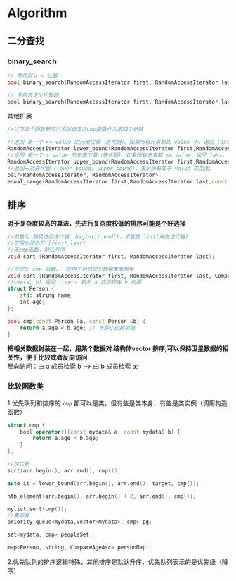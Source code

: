 # Algorithm
## 二分查找
### binary_search
```cpp
// 使用默认 < 比较
bool binary_search(RandomAccessIterator first, RandomAccessIterator last,const T& value);

// 使用自定义比较器
bool binary_search(RandomAccessIterator first, RandomAccessIterator last,const T& value, Compare comp);
```
其他扩展
```cpp
//以下三个函数都可以添加自定义cmp函数作为第四个参数

//返回 第一个 >= value 的元素位置（迭代器）。如果所有元素都比 value 小，返回 last。
RandomAccessIterator lower_bound(RandomAccessIterator first,RandomAccessIterator last,const T& value);
//返回 第一个 > value 的元素位置（迭代器）。如果所有元素都 <= value，返回 last。
RandomAccessIterator upper_bound(RandomAccessIterator first,RandomAccessIterator last,const T& value);
//返回一对迭代器 (lower_bound, upper_bound)，表示所有等于 value 的范围。
pair<RandomAccessIterator, RandomAccessIterator>
equal_range(RandomAccessIterator first,RandomAccessIterator last,const T& value);
```



## 排序
**对于复杂度较高的算法，先进行复杂度较低的排序可能是个好选择**
```cpp
//参数为 随机访问迭代器 .begin()/.end()，不能是 list(双向迭代器)
//范围左闭右开 [first,last)
//无cmp函数，默认升序
void sort (RandomAccessIterator first, RandomAccessIterator last);
```
```cpp
//自定义 cmp 函数，一般用于对自定义数据类型排序
void sort (RandomAccessIterator first, RandomAccessIterator last, Compare comp);
//cmp(a, b) 返回 true → 表示 a 应该排在 b 前面
struct Person {
    std::string name;
    int age;
};

bool cmp(const Person &a, const Person &b) {
    return a.age < b.age; // 年龄小的排前面
}
```
**把相关数据封装在一起，用某个数据对 结构体vector 排序,可以保持卫星数据的相关性，便于比较或者反向访问**  
反向访问：由 a 成员检索 b --> 由 b 成员检索 a;

### 比较函数类
1.优先队列和排序的 `cmp` 都可以是类，但有些是类本身，有些是类实例（调用构造函数）
```cpp
struct cmp {
    bool operator()(const mydata& a, const mydata& b) {
        return a.age < b.age;
    }
};

//类实例
sort(arr.begin(), arr.end(), cmp());

auto it = lower_bound(arr.begin(), arr.end(), target, cmp());

nth_element(arr.begin(), arr.begin() + 2, arr.end(), cmp());

mylist.sort(cmp());
//类本身
priority_queue<mydata,vector<mydata>, cmp> pq;

set<mydata, cmp> peopleSet;

map<Person, string, CompareAgeAsc> personMap;
```
2.优先队列的排序逻辑特殊，其他排序是默认升序，优先队列表示的是优先级（降序）